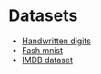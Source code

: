 # Datasets

- [Handwritten digits](http://yann.lecun.com/exdb/mnist/)
- [Fash mnist](https://github.com/zalandoresearch/fashion-mnist)
- [IMDB dataset](https://storage.googleapis.com/tensorflow/tf-keras-datasets/imdb.npz)
